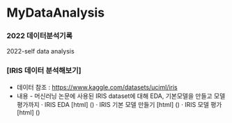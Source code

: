 # MyDataAnalysis
### 2022 데이터분석기록
2022-self data analysis

### [IRIS 데이터 분석해보기]
  * 데이터 참조 : https://www.kaggle.com/datasets/uciml/iris
  * 내용 - 머신러닝 논문에 사용된 IRIS dataset에 대해 EDA, 기본모델을 만들고 모델평가까지
    · IRIS EDA [html] ()
    · IRIS 기본 모델 만들기 [html] ()
    · IRIS 모델 평가 [html] ()
